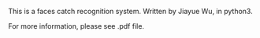 This is a faces catch recognition system. Written by Jiayue Wu, in python3. 

For more information, please see .pdf file.
